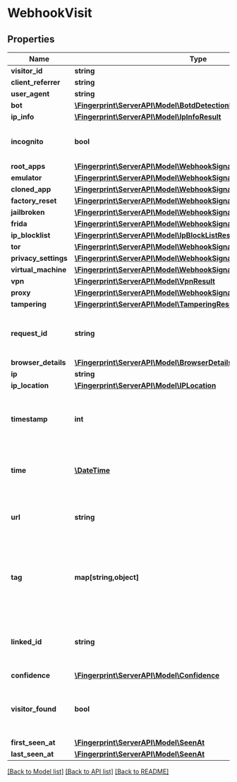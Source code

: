 # WebhookVisit

## Properties
Name | Type | Description | Notes
------------ | ------------- | ------------- | -------------
**visitor_id** | **string** |  | 
**client_referrer** | **string** |  | [optional] 
**user_agent** | **string** |  | [optional] 
**bot** | [**\Fingerprint\ServerAPI\Model\BotdDetectionResult**](BotdDetectionResult.md) |  | [optional] 
**ip_info** | [**\Fingerprint\ServerAPI\Model\IpInfoResult**](IpInfoResult.md) |  | [optional] 
**incognito** | **bool** | Flag if user used incognito session. | 
**root_apps** | [**\Fingerprint\ServerAPI\Model\WebhookSignalResponseRootApps**](WebhookSignalResponseRootApps.md) |  | [optional] 
**emulator** | [**\Fingerprint\ServerAPI\Model\WebhookSignalResponseEmulator**](WebhookSignalResponseEmulator.md) |  | [optional] 
**cloned_app** | [**\Fingerprint\ServerAPI\Model\WebhookSignalResponseClonedApp**](WebhookSignalResponseClonedApp.md) |  | [optional] 
**factory_reset** | [**\Fingerprint\ServerAPI\Model\WebhookSignalResponseFactoryReset**](WebhookSignalResponseFactoryReset.md) |  | [optional] 
**jailbroken** | [**\Fingerprint\ServerAPI\Model\WebhookSignalResponseJailbroken**](WebhookSignalResponseJailbroken.md) |  | [optional] 
**frida** | [**\Fingerprint\ServerAPI\Model\WebhookSignalResponseFrida**](WebhookSignalResponseFrida.md) |  | [optional] 
**ip_blocklist** | [**\Fingerprint\ServerAPI\Model\IpBlockListResult**](IpBlockListResult.md) |  | [optional] 
**tor** | [**\Fingerprint\ServerAPI\Model\WebhookSignalResponseTor**](WebhookSignalResponseTor.md) |  | [optional] 
**privacy_settings** | [**\Fingerprint\ServerAPI\Model\WebhookSignalResponsePrivacySettings**](WebhookSignalResponsePrivacySettings.md) |  | [optional] 
**virtual_machine** | [**\Fingerprint\ServerAPI\Model\WebhookSignalResponseVirtualMachine**](WebhookSignalResponseVirtualMachine.md) |  | [optional] 
**vpn** | [**\Fingerprint\ServerAPI\Model\VpnResult**](VpnResult.md) |  | [optional] 
**proxy** | [**\Fingerprint\ServerAPI\Model\WebhookSignalResponseProxy**](WebhookSignalResponseProxy.md) |  | [optional] 
**tampering** | [**\Fingerprint\ServerAPI\Model\TamperingResult**](TamperingResult.md) |  | [optional] 
**request_id** | **string** | Unique identifier of the user's identification request. | 
**browser_details** | [**\Fingerprint\ServerAPI\Model\BrowserDetails**](BrowserDetails.md) |  | 
**ip** | **string** |  | 
**ip_location** | [**\Fingerprint\ServerAPI\Model\IPLocation**](IPLocation.md) |  | [optional] 
**timestamp** | **int** | Timestamp of the event with millisecond precision in Unix time. | 
**time** | [**\DateTime**](\DateTime.md) | Time expressed according to ISO 8601 in UTC format. | 
**url** | **string** | Page URL from which identification request was sent. | 
**tag** | **map[string,object]** | A customer-provided value or an object that was sent with identification request. | [optional] 
**linked_id** | **string** | A customer-provided id that was sent with identification request. | [optional] 
**confidence** | [**\Fingerprint\ServerAPI\Model\Confidence**](Confidence.md) |  | 
**visitor_found** | **bool** | Attribute represents if a visitor had been identified before. | 
**first_seen_at** | [**\Fingerprint\ServerAPI\Model\SeenAt**](SeenAt.md) |  | 
**last_seen_at** | [**\Fingerprint\ServerAPI\Model\SeenAt**](SeenAt.md) |  | 

[[Back to Model list]](../../README.md#documentation-for-models) [[Back to API list]](../../README.md#documentation-for-api-endpoints) [[Back to README]](../../README.md)

